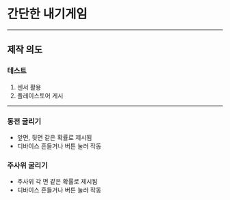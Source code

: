 # 간단한 내기게임

___
## 제작 의도
### 테스트
1. 센서 활용
2. 플레이스토어 게시
___

### 동전 굴리기
  + 앞면, 뒷면 같은 확률로 제시됨
  + 디바이스 흔들거나 버튼 눌러 작동
### 주사위 굴리기
  + 주사위 각 면 같은 확률로 제시됨
  + 디바이스 흔들거나 버튼 눌러 작동
